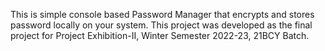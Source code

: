 This is simple console based Password Manager that encrypts and stores password locally on your system. This project was developed as the final project for Project Exhibition-II, Winter Semester 2022-23, 21BCY Batch.